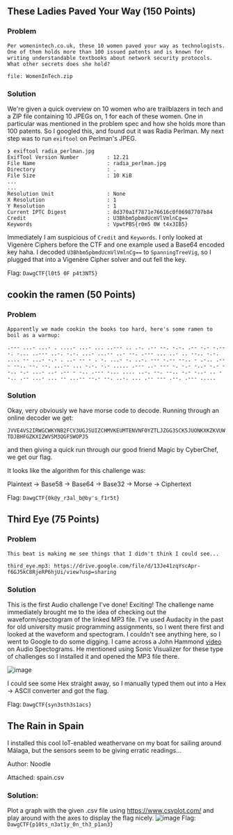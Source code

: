 ## These Ladies Paved Your Way (150 Points)

### Problem
```
Per womenintech.co.uk, these 10 women paved your way as technologists. One of them holds more than 100 issued patents and is known for writing understandable textbooks about network security protocols. What other secrets does she hold?

file: WomenInTech.zip
```

### Solution
We're given a quick overview on 10 women who are trailblazers in tech and a ZIP file containing 10 JPEGs on, 1 for each of these women. One in particular was mentioned in the problem spec and how she holds more than 100 patents. So I googled this, and found out it was Radia Perlman.
My next step was to run `exiftool` on Perlman's JPEG.

```
❯ exiftool radia_perlman.jpg
ExifTool Version Number         : 12.21
File Name                       : radia_perlman.jpg
Directory                       : .
File Size                       : 10 KiB
...
...
Resolution Unit                 : None
X Resolution                    : 1
Y Resolution                    : 1
Current IPTC Digest             : 8d370a1f7871e76616c0f06987707b84
Credit                          : U3Bhbm5pbmdUcmVlVmlnCg==
Keywords                        : VpwtPBS{r0m5 0W t4x3IB5}
```

Immediately I am suspicious of `Credit` and `Keywords`. I only looked at Vigenère Ciphers before the CTF and one example used a Base64 encoded key haha. I decoded `U3Bhbm5pbmdUcmVlVmlnCg==` to `SpanningTreeVig`, so I plugged that into a Vigenère Cipher solver and out fell the key.


Flag: `DawgCTF{l0t5 0F p4t3NT5}`


## cookin the ramen (50 Points)

### Problem
```
Apparently we made cookin the books too hard, here's some ramen to boil as a warmup:

.--- ...- ...- . ....- ...- ... ..--- .. .-. .-- --. -.-. .-- -.- -.-- -. -... ..--- ..-. -.-. ...- ...-- ..- --. .--- ... ..- .. --.. -.-. .... -- ...- -.- . ..- -- - . -. ...- -. ..-. --- -.-- --.. - .-.. .--- --.. --. --. ...-- ... -.-. -.- ..... .--- ..- --- -. -.- -..- -.- --.. -.- ...- ..- .-- - -.. .--- -... .... ..-. --. --.. -.- -..- .. --.. .-- ...- ... -- ...-- --.- --. ..-. ... .-- --- .--. .--- .....
```

### Solution
Okay, very obviously we have morse code to decode. Running through an online decoder we get:

`JVVE4VS2IRWGCWKYNB2FCV3UGJSUIZCHMVKEUMTENVNFOYZTLJZGG3SCK5JUONKXKZKVUWTDJBHFGZKXIZWVSM3QGFSWOPJ5`

and then giving a quick run through our good friend Magic by CyberChef, we get our flag.

It looks like the algorithm for this challenge was:

Plaintext -> Base58 -> Base64 -> Base32 -> Morse -> Ciphertext



Flag: `DawgCTF{0k@y_r3al_b@by's_f1r5t}`


## Third Eye (75 Points)

### Problem
```
This beat is making me see things that I didn't think I could see...

third_eye.mp3: https://drive.google.com/file/d/13Je41zqYscApr-f6GJ5kC8RjeRP6hjUi/view?usp=sharing

```

### Solution
This is the first Audio challenge I've done! Exciting! The challenge name immediately brought me to the idea of checking out the waveform/spectogram of the linked MP3 file.
I've used Audacity in the past for old university music programming assignments, so I went there first and looked at the waveform and spectogram. I couldn't see anything here, so I went to Google to do some digging.
I came across a John Hammond [video](https://www.youtube.com/watch?v=rAGkm4pv44s&t=261s) on Audio Spectograms. He mentioned using Sonic Visualizer for these type of challenges so I installed it and opened the MP3 file there.

![image](https://user-images.githubusercontent.com/78896740/118043538-20653480-b393-11eb-8e6d-331564d6bf0b.png)

I could see some Hex straight away, so I manually typed them out into a Hex -> ASCII converter and got the flag.


Flag: `DawgCTF{syn3sth3s1acs}`

## The Rain in Spain
I installed this cool IoT-enabled weathervane on my boat for sailing around Málaga, but the sensors seem to be giving erratic readings…

Author: Noodle

Attached: spain.csv

### Solution:
Plot a graph with the given .csv file using https://www.csvplot.com/ and play around with the axes to display the flag nicely.
![image](https://user-images.githubusercontent.com/78896740/118044190-f95b3280-b393-11eb-8051-beb418b6cff9.png)
Flag: `DawgCTF{p10ts_n3at1y_0n_th3_p1an3}`


